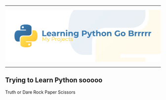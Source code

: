 <hr>

![alt text](https://github.com/RileyBautista/LearningPythonGoBrrrrr/blob/main/Header.png?raw=true)
<hr>

## Trying to Learn Python sooooo

Truth or Dare
Rock Paper Scissors
